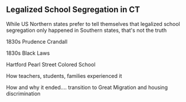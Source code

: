 ## Legalized School Segregation in CT

While US Northern states prefer to tell themselves that legalized school segregation only happened in Southern states, that's not the truth

1830s Prudence Crandall

1830s Black Laws

Hartford Pearl Street Colored School

How teachers, students, families experienced it

How and why it ended.... transition to Great Migration and housing discrimination
